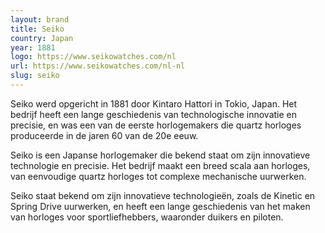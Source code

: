 ```yaml
---
layout: brand
title: Seiko
country: Japan
year: 1881
logo: https://www.seikowatches.com/nl
url: https://www.seikowatches.com/nl-nl
slug: seiko
---
```

Seiko werd opgericht in 1881 door Kintaro Hattori in Tokio, Japan. Het bedrijf heeft een lange geschiedenis van technologische innovatie en precisie, en was een van de eerste horlogemakers die quartz horloges produceerde in de jaren 60 van de 20e eeuw.

Seiko is een Japanse horlogemaker die bekend staat om zijn innovatieve technologie en precisie. Het bedrijf maakt een breed scala aan horloges, van eenvoudige quartz horloges tot complexe mechanische uurwerken.

Seiko staat bekend om zijn innovatieve technologieën, zoals de Kinetic en Spring Drive uurwerken, en heeft een lange geschiedenis van het maken van horloges voor sportliefhebbers, waaronder duikers en piloten.

